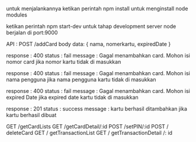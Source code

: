 untuk menjalankannya ketikan perintah 
npm install untuk menginstall node modules 

ketikan perintah 
npm start-dev untuk tahap development
server node berjalan di port:9000

API :
POST /addCard
body data:  { nama, nomerkartu, expiredDate }

response : 400
status : fail
message : Gagal menambahkan card. Mohon isi nomor card
jika nomor kartu tidak di masukkan

response : 400
status : fail
message : Gagal menambahkan card. Mohon isi nama pengguna
jika nama pengguna kartu tidak di masukkan

response : 400
status : fail
message : Gagal menambahkan card. Mohon isi expired Date
jika expired date kartu tidak di masukkan

response : 201
status : success
message : kartu berhasil ditambahkan
jika kartu berhasil dibuat 

 GET /getCardLists
 GET /getCardDetail/:id
 POST /setPIN/:id
 POST / deleteCard
 GET / getTransactionList
 GET / getTransactionDetail /: id
